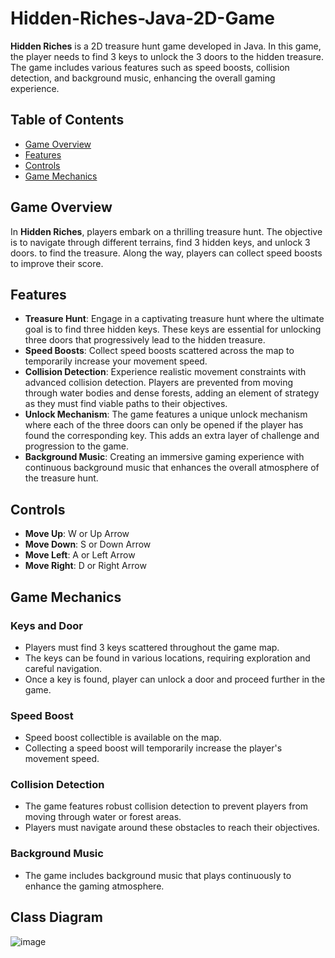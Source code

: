 # Hidden-Riches-Java-2D-Game

**Hidden Riches** is a 2D treasure hunt game developed in Java. In this game, the player needs to find 3 keys to unlock the 3 doors to the hidden treasure. The game includes various features such as speed boosts, collision detection, and background music, enhancing the overall gaming experience.

## Table of Contents

- [Game Overview](#game-overview)
- [Features](#features)
- [Controls](#controls)
- [Game Mechanics](#game-mechanics)

## Game Overview

In **Hidden Riches**, players embark on a thrilling treasure hunt. The objective is to navigate through different terrains, find 3 hidden keys, and unlock 3 doors. to find the treasure. Along the way, players can collect speed boosts to improve their score.
## Features

- **Treasure Hunt**: Engage in a captivating treasure hunt where the ultimate goal is to find three hidden keys. These keys are essential for unlocking three doors that progressively lead to the hidden treasure.
- **Speed Boosts**: Collect speed boosts scattered across the map to temporarily increase your movement speed.
- **Collision Detection**: Experience realistic movement constraints with advanced collision detection. Players are prevented from moving through water bodies and dense forests, adding an element of strategy as they must find viable paths to their objectives.
- **Unlock Mechanism**: The game features a unique unlock mechanism where each of the three doors can only be opened if the player has found the corresponding key. This adds an extra layer of challenge and progression to the game.
- **Background Music**: Creating an immersive gaming experience with continuous background music that enhances the overall atmosphere of the treasure hunt.

## Controls

- **Move Up**: W or Up Arrow
- **Move Down**: S or Down Arrow
- **Move Left**: A or Left Arrow
- **Move Right**: D or Right Arrow

## Game Mechanics

### Keys and Door
- Players must find 3 keys scattered throughout the game map.
- The keys can be found in various locations, requiring exploration and careful navigation.
- Once a key is found, player can unlock a door and proceed further in the game.

### Speed Boost
- Speed boost collectible is available on the map.
- Collecting a speed boost will temporarily increase the player's movement speed.

### Collision Detection
- The game features robust collision detection to prevent players from moving through water or forest areas.
- Players must navigate around these obstacles to reach their objectives.

### Background Music
- The game includes background music that plays continuously to enhance the gaming atmosphere.

## Class Diagram
![image](https://github.com/Anshlulla/Hidden-Riches-Java-2D-Game/assets/64259285/b1c00a3d-8ffb-41c8-903b-86c9c42b623a)

